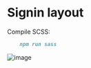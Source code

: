 # Signin layout

Compile SCSS:

```markdown
    npm run sass
```
![image](https://github.com/ultimatulny/frontgr_layout/assets/31167599/3671db04-5397-4fc8-8d37-342e1eb568c8)
